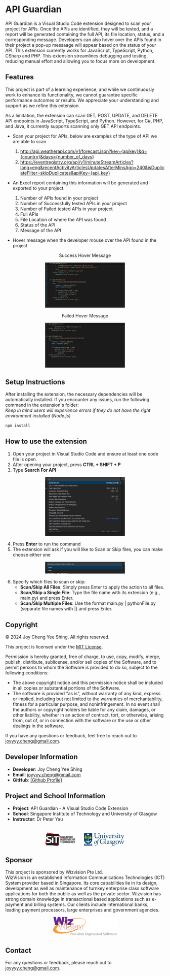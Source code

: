 # API Guardian

API Guardian is a Visual Studio Code extension designed to scan your project for APIs. Once the APIs are identified, they will be tested, and a report will be generated containing the full API, its file location, status, and a corresponding message. Developers can also hover over the APIs found in their project a pop-up messaage will appear based on the status of your API. This extension currently works for JavaScript, TypeScript, Python, CSharp and PHP. This extension streamlines debugging and testing, reducing manual effort and allowing you to focus more on development.

## Features

This project is part of a learning experience, and while we continuously work to enhance its functionality, we cannot guarantee specific performance outcomes or results. We appreciate your understanding and support as we refine this extension.

As a limitation, the extension can scan GET, POST, UPDATE, and DELETE API endpoints in JavaScript, TypeScript, and Python. However, for C#, PHP, and Java, it currently supports scanning only GET API endpoints.


- Scan your project for APIs, below are examples of the type of API we are able to scan
    1. http://api.weatherapi.com/v1/forecast.json?key={apikey}&q={country}&days={number_of_days}
    2. https://eventregistry.org/api/v1/minuteStreamArticles?lang=eng&recentActivityArticlesUpdatesAfterMinsAgo=240&isDuplicateFilter=skipDuplicates&apiKey={api_key}
    
- An Excel report containing this information will be generated and exported to your project.
    1. Number of APIs found in your project
    2. Number of Successfully tested APIs in your project
    3. Number of Failed tested APIs in your project
    4. Full APIs
    5. File Location of where the API was found
    6. Status of the API
    7. Message of the API

- Hover message when the developer mouse over the API found in the project
<div style="text-align: center;">
    <p>Success Hover Message </p>
    <img src="media/SuccessMessage.gif" width="50%" height="50%" alt="Success Message"/>
    <br>
    <p>Failed Hover Message </p>
    <img src="media/Failedmessage.gif" width="50%" height="50%" alt="Failed Message"/>
</div>

## Setup Instructions
After installing the extension, the necessary dependencies will be automatically installed. If you encounter any issues, run the following command in the extension's folder: <br>
*Keep in mind users will experience errors if they do not have the right environment installed (Node.js)*
```bash
npm install
```



## How to use the extension
1. Open your project in Visual Studio Code and ensure at least one code file is open. 
2. After opening your project, press **CTRL + SHIFT + P**
3. Type **Search For API**
<div style="text-align: center;">
    <img src="media/commandImage.png" width="50%" height="50%" alt="Success Message"/>
</div>

4. Press **Enter** to run the command
5. The extension will ask if you will like to Scan or Skip files, you can make choose either one
<div style="text-align: center;">
    <img src="media/scanorskip.png" width="50%" height="50%" alt="Success Message"/>
</div>

6. Specify which files to scan or skip:
    - **Scan/Skip All Files**: Simply press Enter to apply the action to all files.
    - **Scan/Skip a Single File**: Type the file name with its extension (e.g., main.py) and press Enter.
    - **Scan/Skip Multiple Files**: Use the format main.py | pythonFile.py (separate file names with |) and press Enter.

## Copyright

© 2024 Joy Cheng Yee Shing. All rights reserved.


This project is licensed under the [MIT License](LICENSE).

Permission is hereby granted, free of charge, to use, copy, modify, merge, publish, distribute, sublicense, and/or sell copies of the Software, and to permit persons to whom the Software is provided to do so, subject to the following conditions:

- The above copyright notice and this permission notice shall be included in all copies or substantial portions of the Software.
- The software is provided "as is", without warranty of any kind, express or implied, including but not limited to the warranties of merchantability, fitness for a particular purpose, and noninfringement. In no event shall the authors or copyright holders be liable for any claim, damages, or other liability, whether in an action of contract, tort, or otherwise, arising from, out of, or in connection with the software or the use or other dealings in the software.

If you have any questions or feedback, feel free to reach out to joyyyy.cheng@gmail.com.

## Developer Information

- **Developer**: Joy Cheng Yee Shing
- **Email**: joyyyy.cheng@gmail.com
- **GitHub**: [\[Github Profile\]](https://github.com/joyyycheng)


## Project and School Information

- **Project**: API Guardian - A Visual Studio Code Extension
- **School**: Singapore Institute of Technology and University of Glasgow
- **Instructor**: Dr Peter Yau
<br>
<div style="text-align: center;">
    <img src="media/schoolLogo.png" width="50%" height="50%" alt="Success Message"/>
</div>


## Sponsor

This project is sponsored by Wizvision Pte Ltd. <br>
WizVision is an established Information Communications Technologies (ICT) System provider based in Singapore.
Its core capabilities lie in its design, development as well as maintenance of turnkey enterprise class software applications for both the public as well as the private sector. Wizvision has strong domain knowledge in transactional based applications such as e-payment and billing systems. Our clients include international banks, leading payment processors, large enterprises and government agencies.
<br>
<div style="text-align: center;">
    <img src="media/wizvision.png" width="40%" height="40%" alt="Success Message"/>
</div>

## Contact

For any questions or feedback, please reach out to joyyyy.cheng@gmail.com.
